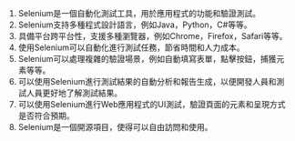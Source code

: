 

1. Selenium是一個自動化測試工具，用於應用程式的功能和驗證測試。
2. Selenium支持多種程式設計語言，例如Java，Python，C#等等。
3. 具備平台跨平台性，支援多種瀏覽器，例如Chrome，Firefox，Safari等等。
4. 使用Selenium可以自動化進行測試任務，節省時間和人力成本。
5. Selenium可以處理複雜的驗證場景，例如自動填寫表單，點擊按鈕，捕獲元素等等。
6. 可以使用Selenium進行測試結果的自動分析和報告生成，以便開發人員和測試人員更好地了解測試結果。
7. 可以使用Selenium進行Web應用程式的UI測試，驗證頁面的元素和呈現方式是否符合預期。
8. Selenium是一個開源項目，使得可以自由訪問和使用。